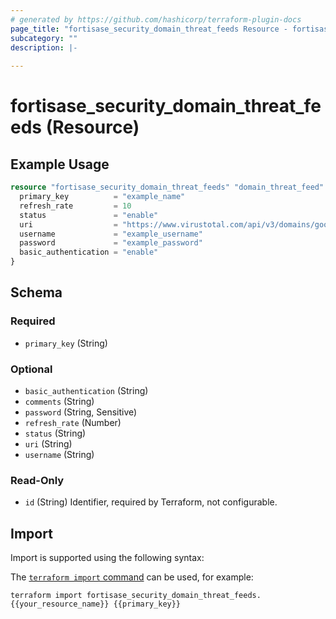```yaml
---
# generated by https://github.com/hashicorp/terraform-plugin-docs
page_title: "fortisase_security_domain_threat_feeds Resource - fortisase"
subcategory: ""
description: |-
  
---
```


# fortisase_security_domain_threat_feeds (Resource)



## Example Usage

```terraform
resource "fortisase_security_domain_threat_feeds" "domain_threat_feed" {
  primary_key          = "example_name"
  refresh_rate         = 10
  status               = "enable"
  uri                  = "https://www.virustotal.com/api/v3/domains/google.com/threat-feed"
  username             = "example_username"
  password             = "example_password"
  basic_authentication = "enable"
}
```

<!-- schema generated by tfplugindocs -->
## Schema

### Required

- `primary_key` (String)

### Optional

- `basic_authentication` (String)
- `comments` (String)
- `password` (String, Sensitive)
- `refresh_rate` (Number)
- `status` (String)
- `uri` (String)
- `username` (String)

### Read-Only

- `id` (String) Identifier, required by Terraform, not configurable.

## Import

Import is supported using the following syntax:

The [`terraform import` command](https://developer.hashicorp.com/terraform/cli/commands/import) can be used, for example:

```shell
terraform import fortisase_security_domain_threat_feeds.{{your_resource_name}} {{primary_key}}
```
